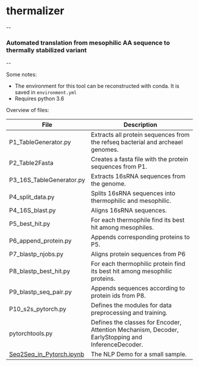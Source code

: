 # thermalizer
--
### Automated translation from mesophilic AA sequence to thermally stabilized variant
--

Some notes:
* The environment for this tool can be reconstructed with conda.  It is saved in `environment.yml`
* Requires python 3.6

Overview of files:

| File | Description |
|------|-------------|
| P1_TableGenerator.py | Extracts all protein sequences from the refseq bacterial and archeael genomes. |
| P2_Table2Fasta | Creates a fasta file with the protein sequences from P1. |
| P3_16S_TableGenerator.py | Extracts 16sRNA sequences from the genome. |
| P4_split_data.py | Splits 16sRNA sequences into thermophilic and mesophilic. |
| P4_16S_blast.py | Aligns 16sRNA sequences. |
| P5_best_hit.py | For each thermophile find its best hit among mesophiles. |
| P6_append_protein.py | Appends corresponding proteins to P5. |
| P7_blastp_njobs.py | Aligns protein sequences from P6 |
| P8_blastp_best_hit.py | For each thermophilic protein find its best hit among mesophilic proteins. |
| P9_blastp_seq_pair.py | Appends sequences according to protein ids from P8. |
| P10_s2s_pytorch.py | Defines the modules for data preprocessing and training. |
| pytorchtools.py | Defines the classes for Encoder, Attention Mechanism, Decoder, EarlyStopping and InferenceDecoder. |
| [Seq2Seq_in_Pytorch.ipynb](Seq2Seq_in_Pytorch.ipynb) | The NLP Demo for a small sample. |
